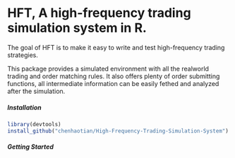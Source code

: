 HFT, A high-frequency trading simulation system in R.
=======
The goal of HFT is to make it easy to write and test high-frequency trading strategies.

This package provides a simulated environment with all the realworld trading and order matching rules. It also offers plenty of order submitting functions, all intermediate information can be easily fethed and analyzed after the simulation.

##### Installation
```R
library(devtools)
install_github("chenhaotian/High-Frequency-Trading-Simulation-System")
```
##### Getting Started

